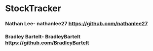 # StockTracker

### Nathan Lee- nathanlee27 https://github.com/nathanlee27
### Bradley Bartelt- BradleyBartelt https://github.com/BradleyBartelt
